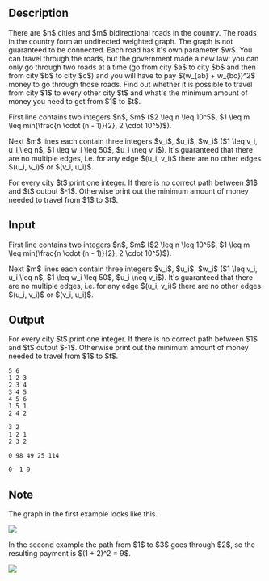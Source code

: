 ## Description

<div><p>There are $n$ cities and $m$ bidirectional roads in the country. The roads in the country form an undirected weighted graph. The graph <span class="tex-font-style-bf">is not guaranteed to be connected</span>. Each road has it's own parameter $w$. You can travel through the roads, but the government made a new law: you can only go through two roads at a time (go from city $a$ to city $b$ and then from city $b$ to city $c$) and you will have to pay $(w_{ab} + w_{bc})^2$ money to go through those roads. Find out whether it is possible to travel from city $1$ to every other city $t$ and what's the minimum amount of money you need to get from $1$ to $t$.</p></div><div class="input-specification"><p>First line contains two integers $n$, $m$ ($2 \leq n \leq 10^5$, $1 \leq m \leq min(\frac{n \cdot (n - 1)}{2}, 2 \cdot 10^5)$).</p><p>Next $m$ lines each contain three integers $v_i$, $u_i$, $w_i$ ($1 \leq v_i, u_i \leq n$, $1 \leq w_i \leq 50$, $u_i \neq v_i$). It's guaranteed that there are no multiple edges, i.e. for any edge $(u_i, v_i)$ there are no other edges $(u_i, v_i)$ or $(v_i, u_i)$.</p></div><div class="output-specification"><p>For every city $t$ print one integer. If there is no correct path between $1$ and $t$ output $-1$. Otherwise print out the minimum amount of money needed to travel from $1$ to $t$.</p></div>

## Input

<p>First line contains two integers $n$, $m$ ($2 \leq n \leq 10^5$, $1 \leq m \leq min(\frac{n \cdot (n - 1)}{2}, 2 \cdot 10^5)$).</p><p>Next $m$ lines each contain three integers $v_i$, $u_i$, $w_i$ ($1 \leq v_i, u_i \leq n$, $1 \leq w_i \leq 50$, $u_i \neq v_i$). It's guaranteed that there are no multiple edges, i.e. for any edge $(u_i, v_i)$ there are no other edges $(u_i, v_i)$ or $(v_i, u_i)$.</p>

## Output

<p>For every city $t$ print one integer. If there is no correct path between $1$ and $t$ output $-1$. Otherwise print out the minimum amount of money needed to travel from $1$ to $t$.</p>





```input1
5 6
1 2 3
2 3 4
3 4 5
4 5 6
1 5 1
2 4 2
```




```input2
3 2
1 2 1
2 3 2
```




```output1
0 98 49 25 114
```




```output2
0 -1 9
```



## Note

<p>The graph in the first example looks like this.</p><p><img class="tex-graphics" src="file://spMcabAp.png" style="max-width: 100.0%;max-height: 100.0%;"></p><p>In the second example the path from $1$ to $3$ goes through $2$, so the resulting payment is $(1 + 2)^2 = 9$.</p><p><img class="tex-graphics" src="file://4mCLNhyC.png" style="max-width: 100.0%;max-height: 100.0%;"></p>
